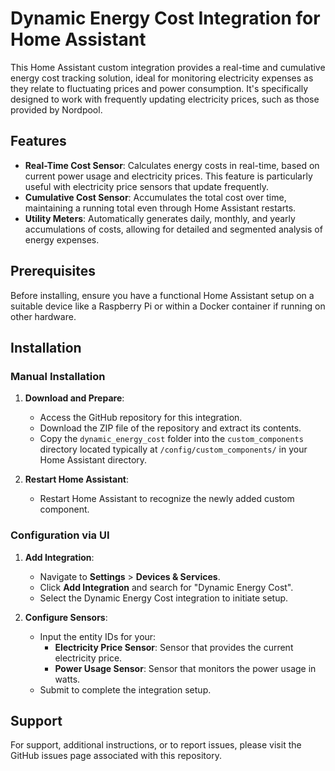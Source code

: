 # Dynamic Energy Cost Integration for Home Assistant

This Home Assistant custom integration provides a real-time and cumulative energy cost tracking solution, ideal for monitoring electricity expenses as they relate to fluctuating prices and power consumption. It's specifically designed to work with frequently updating electricity prices, such as those provided by Nordpool.

## Features

- **Real-Time Cost Sensor**: Calculates energy costs in real-time, based on current power usage and electricity prices. This feature is particularly useful with electricity price sensors that update frequently.
- **Cumulative Cost Sensor**: Accumulates the total cost over time, maintaining a running total even through Home Assistant restarts.
- **Utility Meters**: Automatically generates daily, monthly, and yearly accumulations of costs, allowing for detailed and segmented analysis of energy expenses.

## Prerequisites

Before installing, ensure you have a functional Home Assistant setup on a suitable device like a Raspberry Pi or within a Docker container if running on other hardware.

## Installation

### Manual Installation

1. **Download and Prepare**:
   - Access the GitHub repository for this integration.
   - Download the ZIP file of the repository and extract its contents.
   - Copy the `dynamic_energy_cost` folder into the `custom_components` directory located typically at `/config/custom_components/` in your Home Assistant directory.

2. **Restart Home Assistant**:
   - Restart Home Assistant to recognize the newly added custom component.

### Configuration via UI

1. **Add Integration**:
   - Navigate to **Settings** > **Devices & Services**.
   - Click **Add Integration** and search for "Dynamic Energy Cost".
   - Select the Dynamic Energy Cost integration to initiate setup.

2. **Configure Sensors**:
   - Input the entity IDs for your:
     - **Electricity Price Sensor**: Sensor that provides the current electricity price.
     - **Power Usage Sensor**: Sensor that monitors the power usage in watts.
   - Submit to complete the integration setup.

## Support

For support, additional instructions, or to report issues, please visit the GitHub issues page associated with this repository.
